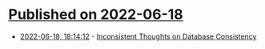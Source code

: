 # [Published on 2022-06-18](index.md)

* [2022-06-18, 18:14:12](https://news.ycombinator.com/item?id=31792330) - [Inconsistent Thoughts on Database Consistency](https://www.alexdebrie.com/posts/database-consistency/)
